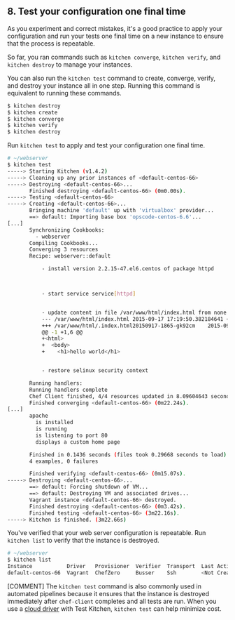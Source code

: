 ## 8. Test your configuration one final time

As you experiment and correct mistakes, it's a good practice to apply your configuration and run your tests one final time on a new instance to ensure that the process is repeatable.

So far, you ran commands such as `kitchen converge`, `kitchen verify`, and `kitchen destroy` to manage your instances.

You can also run the `kitchen test` command to create, converge, verify, and destroy your instance all in one step. Running this command is equivalent to running these commands.

```bash
$ kitchen destroy
$ kitchen create
$ kitchen converge
$ kitchen verify
$ kitchen destroy
```

Run `kitchen test` to apply and test your configuration one final time.

```bash
# ~/webserver
$ kitchen test
-----> Starting Kitchen (v1.4.2)
-----> Cleaning up any prior instances of <default-centos-66>
-----> Destroying <default-centos-66>...
       Finished destroying <default-centos-66> (0m0.00s).
-----> Testing <default-centos-66>
-----> Creating <default-centos-66>...
       Bringing machine 'default' up with 'virtualbox' provider...
       ==> default: Importing base box 'opscode-centos-6.6'...
[...]
       Synchronizing Cookbooks:
         - webserver
       Compiling Cookbooks...
       Converging 3 resources
       Recipe: webserver::default

           - install version 2.2.15-47.el6.centos of package httpd



           - start service service[httpd]


           - update content in file /var/www/html/index.html from none to 2914aa
           --- /var/www/html/index.html	2015-09-17 17:19:50.382184641 +0000
           +++ /var/www/html/.index.html20150917-1865-gk92cm	2015-09-17 17:19:50.381184641 +0000
           @@ -1 +1,6 @@
           +<html>
           +  <body>
           +    <h1>hello world</h1>


           - restore selinux security context

       Running handlers:
       Running handlers complete
       Chef Client finished, 4/4 resources updated in 8.09604643 seconds
       Finished converging <default-centos-66> (0m22.24s).
[...]
       apache
         is installed
         is running
         is listening to port 80
         displays a custom home page

       Finished in 0.1436 seconds (files took 0.29668 seconds to load)
       4 examples, 0 failures

       Finished verifying <default-centos-66> (0m15.07s).
-----> Destroying <default-centos-66>...
       ==> default: Forcing shutdown of VM...
       ==> default: Destroying VM and associated drives...
       Vagrant instance <default-centos-66> destroyed.
       Finished destroying <default-centos-66> (0m3.42s).
       Finished testing <default-centos-66> (3m22.16s).
-----> Kitchen is finished. (3m22.66s)
```

You've verified that your web server configuration is repeatable. Run `kitchen list` to verify that the instance is destroyed.

```bash
# ~/webserver
$ kitchen list
Instance           Driver   Provisioner  Verifier  Transport  Last Action
default-centos-66  Vagrant  ChefZero     Busser    Ssh        <Not Created>
```

[COMMENT] The `kitchen test` command is also commonly used in automated pipelines because it ensures that the instance is destroyed immediately after `chef-client` completes and all tests are run. When you use a [cloud driver](https://docs.chef.io/kitchen.html#drivers) with Test Kitchen, `kitchen test` can help minimize cost.
